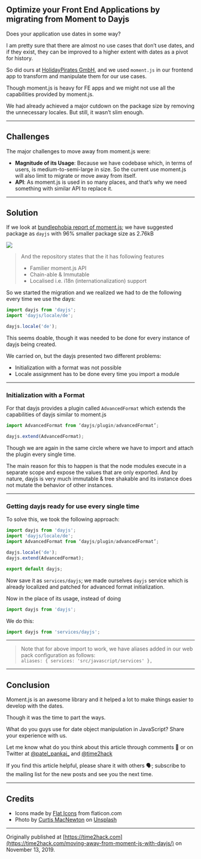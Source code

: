 ## Optimize your Front End Applications by migrating from Moment to Dayjs

Does your application use dates in some way?

I am pretty sure that there are almost no use cases that don’t use dates, and if they exist, they can be improved to a higher extent with dates as a pivot for history. 

So did ours at [HolidayPirates GmbH](https://holidaypirates.group), and we used `moment.js` in our frontend app to transform and manipulate them for our use cases.

Though moment.js is heavy for FE apps and we might not use all the capabilities provided by moment.js. 

We had already achieved a major cutdown on the package size by removing the unnecessary locales. But still, it wasn’t slim enough. 

- - - -

## Challenges
The major challenges to move away from moment.js were:
* **Magnitude of its Usage**: Because we have codebase which, in terms of users, is medium-to-semi-large in size. So the current use moment.js will also limit to migrate or move away from itself.
* **API**: As moment.js is used in so many places, and that’s why we need something with similar API to replace it.

- - - -

## Solution
If we look at [bundlephobia report of moment.js](https://bundlephobia.com/result?p=moment@2.24.0); we have suggested package as `dayjs` with 96% smaller package size as 2.76kB

![](https://res.cloudinary.com/time2hack/image/upload/q_auto:good,f_auto/moment-dayjs.png)

> And the repository states that the it has following features
> * Familier moment.js API  
> * Chain-able & Immutable  
> * Localised i.e. i18n (internationalization) support  

So we started the migration and we realized we had to de the following every time we use the days:
```js
import dayjs from 'dayjs';
import 'dayjs/locale/de';

dayjs.locale('de');
```

This seems doable, though it was needed to be done for every instance of dayjs being created.

We carried on, but the dayjs presented two different problems:
* Initialization with a format was not possible
* Locale assignment has to be done every time you import a module

- - - -

### Initialization with a Format

For that dayjs provides a plugin called `AdvancedFormat` which extends the capabilities of dayjs similar to moment.js

```js
import AdvancedFormat from ‘dayjs/plugin/advancedFormat’;

dayjs.extend(AdvancedFormat);
```

Though we are again in the same circle where we have to import and attach the plugin every single time.

The main reason for this to happen is that the node modules execute in a separate scope and expose the values that are only exported. And by nature, dayjs is very much immutable & tree shakable and its instance does not mutate the behavior of other instances.

- - - -

### Getting dayjs ready for use every single time

To solve this, we took the following approach:

```js
import dayjs from 'dayjs';
import 'dayjs/locale/de';
import AdvancedFormat from ‘dayjs/plugin/advancedFormat’;

dayjs.locale('de');
dayjs.extend(AdvancedFormat);

export default dayjs;
```

Now save it as `services/dayjs`; we made ourselves `dayjs` service which is already localized and patched for advanced format initialization.

Now in the place of its usage, instead of doing

```js
import dayjs from 'dayjs';
```

We do this:

```js
import dayjs from 'services/dayjs';
```

- - - -

> Note that for above import to work, we have aliases added in our web pack configuration as follows:  
> `aliases: { services: 'src/javascript/services' },`  

- - - -

## Conclusion
Moment.js is an awesome library and it helped a lot to make things easier to develop with the dates.

Though it was the time to part the ways.

What do you guys use for date object manipulation in JavaScript? Share your experience with us.

Let me know what do you think about this article through comments 💬 or on Twitter at  [@patel_pankaj_](https://twitter.com/patel_pankaj_)  and  [@time2hack](https://twitter.com/time2hack) 

If you find this article helpful, please share it with others 🗣; subscribe to the mailing list for the new posts and see you the next time.

- - - -

## Credits

* Icons made by [Flat Icons](https://www.flaticon.com/authors/flat-icons) from flaticon.com
* Photo by  [Curtis MacNewton](https://unsplash.com/@curtismacnewton?utm_source=unsplash&utm_medium=referral&utm_content=creditCopyText)  on  [Unsplash](https://unsplash.com/s/photos/calendar?utm_source=unsplash&utm_medium=referral&utm_content=creditCopyText) 

----

Originally published at [https://time2hack.com](https://time2hack.com/moving-away-from-moment-js-with-dayjs/) on November 13, 2019.